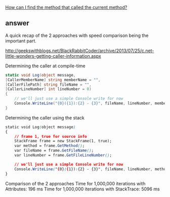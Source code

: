 [How can I find the method that called the current method?](http://stackoverflow.com/questions/171970/how-can-i-find-the-method-that-called-the-current-method)


## answer

A quick recap of the 2 approaches with speed comparison being the important part.

http://geekswithblogs.net/BlackRabbitCoder/archive/2013/07/25/c.net-little-wonders-getting-caller-information.aspx

Determining the caller at compile-time

```cs
static void Log(object message, 
[CallerMemberName] string memberName = "",
[CallerFilePath] string fileName = "",
[CallerLineNumber] int lineNumber = 0)
{
    // we'll just use a simple Console write for now    
    Console.WriteLine("{0}({1}):{2} - {3}", fileName, lineNumber, memberName, message);
}
```

Determining the caller using the stack

```css
static void Log(object message)
{
    // frame 1, true for source info
    StackFrame frame = new StackFrame(1, true);
    var method = frame.GetMethod();
    var fileName = frame.GetFileName();
    var lineNumber = frame.GetFileLineNumber();

    // we'll just use a simple Console write for now    
    Console.WriteLine("{0}({1}):{2} - {3}", fileName, lineNumber, method.Name, message);
}
```


Comparison of the 2 approaches
Time for 1,000,000 iterations with Attributes: 196 ms
Time for 1,000,000 iterations with StackTrace: 5096 ms

 